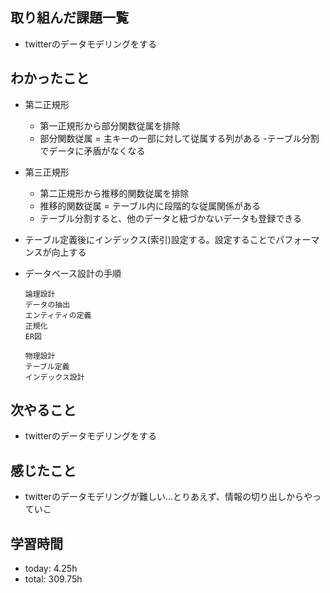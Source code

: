  ##  取り組んだ課題一覧

- twitterのデータモデリングをする

 ##  わかったこと
- 第二正規形
    - 第一正規形から部分関数従属を排除
    - 部分関数従属 = 主キーの一部に対して従属する列がある
    -テーブル分割でデータに矛盾がなくなる

- 第三正規形
    - 第二正規形から推移的関数従属を排除
    - 推移的関数従属 = テーブル内に段階的な従属関係がある
    - テーブル分割すると、他のデータと紐づかないデータも登録できる

- テーブル定義後にインデックス(索引)設定する。設定することでパフォーマンスが向上する

- データベース設計の手順
    ```
    論理設計
    データの抽出
    エンティティの定義
    正規化
    ER図
    ```
    ```
    物理設計
    テーブル定義
    インデックス設計
    ```

 ##  次やること

- twitterのデータモデリングをする

 ##  感じたこと

- twitterのデータモデリングが難しい...とりあえず、情報の切り出しからやっていこ

 ##  学習時間
- today: 4.25h
- total: 309.75h